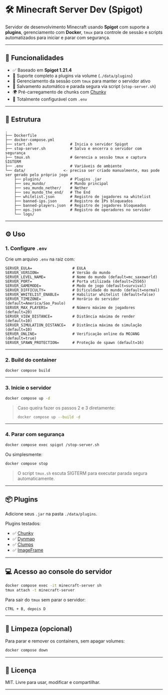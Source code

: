 # 🛠️ Minecraft Server Dev (Spigot)

Servidor de desenvolvimento Minecraft usando **Spigot** com suporte a **plugins**, gerenciamento com **Docker**, `tmux` para controle de sessão e scripts automatizados para iniciar e parar com segurança.

---

## 🚀 Funcionalidades

- ✅ Baseado em **Spigot 1.21.4**
- 🔌 Suporte completo a plugins via volume (`./data/plugins`)
- 🧠 Gerenciamento da sessão com `tmux` para manter o servidor ativo
- 💾 Salvamento automático e parada segura via script (`stop-server.sh`)
- 🌍 Pré-carregamento de chunks com [Chunky](https://modrinth.com/plugin/chunky)
- 🔧 Totalmente configurável com `.env`

---

## 📁 Estrutura

```
.
├── Dockerfile
├── docker-compose.yml
├── start.sh                 # Inicia o servidor Spigot
├── stop-server.sh           # Salva e encerra o servidor com segurança
├── tmux.sh                  # Gerencia a sessão tmux e captura SIGTERM
├── .env                     # Variáveis de ambiente
└── data/                 <- precisa ser criado manualmente, mas pode ser gerado pelo próprio jogo
    ├── plugins/             # Plugins .jar
    ├── seu_mundo/           # Mundo principal
    ├── seu_mundo_nether/    # Nether
    ├── seu_mundo_the_end/   # The End
    ├── whitelist.json       # Registro de jogadores na whitelist
    ├── banned-ips.json      # Registro de IPs bloqueados
    ├── banned-players.json  # Registro de jogadores bloqueados
    ├── ops.json             # Registro de operadores no servidor
    └── logs/
```

---

## ⚙️ Uso

### 1. Configure `.env`

Crie um arquivo `.env` na raiz com:

```env
SERVER_EULA=                  # EULA
SERVER_VERSION=               # Versão do mundo
SERVER_LEVEL_NAME=            # Nome do mundo (default=mc_saxoworld)
SERVER_PORT=                  # Porta utilizada (default=25565)
SERVER_GAMEMODE=              # Modo de jogo (default=survival)
SERVER_DIFFICULTY=            # Dificuldade do mundo (default=normal)
SERVER_WHITELIST_ENABLE=      # Habilitar whitelist (default=false)
SERVER_TIMEZONE=              # Horário do servidor (default=America/Sao_Paulo)
SERVER_MAX_PLAYERS=           # Número máximo de jogadores (default=20)
SERVER_VIEW_DISTANCE=         # Distância máxima de render (default=10)
SERVER_SIMULATION_DISTANCE=   # Distância máxima de simulação (default=10)
SERVER_ONLINE=                # Verificação online da MOJANG (default=true)
SERVER_SPAWN_PROTECTION=      # Proteção de spawn (default=16)
```

---

### 2. Build do container

```bash
docker compose build
```

---

### 3. Inicie o servidor

```bash
docker compose up -d
```

> Caso queira fazer os passos 2 e 3 diretamente:
> ```bash
> docker compose up --build -d
> ```
---

### 4. Parar com segurança

```bash
docker compose exec spigot /stop-server.sh
```

Ou simplesmente:

```bash
docker compose stop
```

> O script `tmux.sh` escuta SIGTERM para executar parada segura automaticamente.

---

## 📦 Plugins

Adicione seus `.jar` na pasta `./data/plugins`.

Plugins testados:

- ✅ [Chunky](https://modrinth.com/plugin/chunky)
- ✅ [Dynmap](https://modrinth.com/plugin/dynmap)
- ✅ [Clumps](https://modrinth.com/plugin/clumps)
- ✅ [ImageFrame](https://modrinth.com/plugin/imageframe)

---

## 💻 Acesso ao console do servidor

```bash
docker compose exec -it minecraft-server sh
tmux attach -t minecraft-server
```

Para sair do `tmux` sem parar o servidor:

```
CTRL + B, depois D
```

---

## 🧹 Limpeza (opcional)

Para parar e remover os containers, sem apagar volumes:

```bash
docker compose down
```

---

## 📜 Licença

MIT. Livre para usar, modificar e compartilhar.

---
